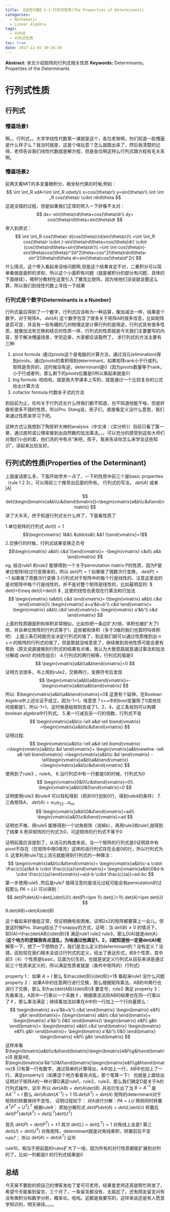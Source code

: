 ```yaml
---
title: 【线性代数】5-1:行列式性质(The Properties of Determinants)
categories:
  - Mathematic
  - Linear Algebra
tags:
  - 行列式
  - 行列式性质
toc: true
date: 2017-11-02 10:34:30
---
```


**Abstract:** 本文介绍矩阵的行列式相关性质
**Keywords:** Determinants，Properties of the Determinants

<!--more-->
# 行列式性质
## 行列式
### 懵逼场景1
啊。。行列式。。大学学线性代数第一课就是这个，各位老铁啊，你们知道一脸懵逼是什么样子么？我当时就是，这是个啥玩意？怎么就跑出来了，然后我清楚的记得，老师告诉我们线性代数就是解方程，但是各位啊这特么行列式跟方程有毛关系啊。
### 懵逼场景2
前两天看MIT的多变量微积分，极坐标代换的时候,例如：
$$
\int \int_R xdA=\int \int_R xdxdy\\
x=cos(\theta)r\\
y=sin(\theta)r\\
\int \int _R cos(\theta)r \cdot rdrd\theta
$$
这是没错的过程，但是如果我们正常的带入一下好像不太对：
$$
dx=-sin(\theta)rd\theta+cos(\theta)dr\\
dy= cos(\theta)rd\theta+sin(\theta)dr
$$
带入到原式：
$$
\int \int_R cos(\theta)r d(cos(\theta)r)d(sin(\theta)r)\\
=\int \int_R cos(\theta)r \cdot (-sin(\theta)rd\theta+cos(\theta)dr) \cdot (cos(\theta)rd\theta+sin(\theta)dr)\\
=\int \int cos(\theta)r(-sin(\theta)cos(\theta)r^2d^2\theta+cos^2(\theta)rdrd\theta-sin^2(\theta)rd\theta dr+sin(\theta)cos(\theta)d^2r)
$$
什么情况，这个带入看起来没啥问题啊,但是这个结果肯定不对，二重积分可以简单看做是面积的求和，所以这个小面积有问题（就是被积分的部分有问题，具体的下面继续），微积分教材在这里引入了雅克比矩阵，因为啥他们没说就说要这么算，所以我们到线性代数上寻找一下结果

### 行列式是个数字(Determinants is a Number)
行列式最后得到了一个数字，行列式应该称为一种运算，像加减法一样，结果是个数字，对于矩阵A， $det(A)$ 这个数字包含了很多关于矩阵A的很多信息，比如矩阵是否可逆，并且有一些有趣的几何物理这是计算行列的是用途，行列式具有很多性质，就像加法有交换和结合的性质一样，行列式的性质就是今天我们主要要写的内容，至于解决懵逼场景，学完这章，大家都应该豁然了。
求行列式的方法主要有三种:
1. pivot formula :通过pivots这个是电脑的计算方法，通过消元(elimination)得到pivots，通过pivots的乘积得到determinant，如果矩阵rank小于行或列，矩阵是奇异的，这时候没有逆，determinant是0（因为pivots数量等于rank，小于行或者列，那么剩下的pivots位置是0所以乘起来就是0）
2. big formula :哈哈哈，就是我大学课本上写的，就是通过一个比较复杂的公式给出计算方法
3. cofactor formula:代数余子式的方法

到目前为止，任何关于行列式长什么样我们都不知道，也不知道他能干啥，但是好像有很多不错的性质，所以Pro. Stang说，孩子们，直接看定义没什么意思，我们来通过性质来学习下吧。

这种方式让我想到了陶哲轩大神的analysis（中文译：《实分析》）目前只看了第一章，通过皮阿诺公理来推到出自然数的加法乘法。。。可以充分的感受到这些大师们对我们小白的爱，他们洗的书有点“来吧，孩子，我来告诉你怎么来学会这些知识”，读起来比较友好。

## 行列式的性质(Properties of the Determinant)
上面废话那么多，下面开始学术一点了，一下的性质中前三个是basic properties（rule 1 2 3），可以用前三个推导出后面的所有。
行列式的写法， $det(A)$ 或者 $|A|$
$$
det(\begin{bmatrix}a&b\\c&d\end{bmatrix})=\begin{vmatrix}a&b\\c&d\end{vmatrix}
$$
讲了大半天，终于知道行列式长什么样了，下面看性质了

1.单位矩阵的行列式 $det(I)=1$
$$\begin{vmatrix}
1&&\\
&\ddots&\\
&&1
\\\end{vmatrix}=1$$
2.交换行的时候，行列式结果变换正负号
$$\begin{vmatrix}
a&b\\
c&d
\\\end{vmatrix}=
-\begin{vmatrix}
c&d\\
a&b
\end{vmatrix}
$$
eg. 结合rule1 和rule2 能够得到一个关于permutation matrix P的性质，因为P是单位矩阵I经过行变换来的，所以 $det(P)=1$ 如果做了偶数次行变换， $det(P)=-1$ 如果做了奇数次行变换
3.行列式对于矩阵中的每个行是线性的，注意这里说的是对矩阵中每个行是线性的，并不是对整个矩阵是线性的，比如最明显的: $ det(I+I)\neq det(I)+det(I) $ , 这里的线性也表现在行乘法和行加法
$$
\begin{vmatrix}
ta&tb\\
c&d
\end{vmatrix}=
t\begin{vmatrix}
a&b\\
c&d
\end{vmatrix}\\
\begin{vmatrix}
a+a'&b+b'\\
c&d
\end{vmatrix}=
\begin{vmatrix}
a&b\\
c&d
\end{vmatrix}+
\begin{vmatrix}
a'&b'\\
c&d
\end{vmatrix}
$$
上面的性质跟面积和体积非常相似，比如你把一条边扩大t倍，体积也被扩大了t倍，并且单位矩阵的行列式等于1，这些都和体积（多于3维的我们也暂时叫体积吧）
上面三条已经能完全决定行列式的值了，到这我们就可以通过性质推到出 $n \times n$ 的矩阵的行列式的值了，但是那就没啥意思了，继续推到其他性质可能会更有帮助（原文说直接推到行列式的结果有点难，我认为大致思路就是通过乘法和加法分解成  $det(I)$ 的线性组合）
4.行列式的两行相等，行列式的值是0
$$
\begin{vmatrix}a&b\\a&b\end{vmatrix}=0
$$
证明方法很多，书上用到rule2，交换两行，变换符号后发现
$$
\begin{vmatrix}a&b\\a&b\end{vmatrix}=-\begin{vmatrix}a&b\\a&b\end{vmatrix}
$$
所以: $\begin{vmatrix}a&b\\a&b\end{vmatrix}=0$
这里有个延伸，在Boolean Algebra中上述论证不成立，因为-1=1，啥意思？c++中的bool变量除了0其他任何值都是1，所以-1=1，这时候基础规则变成了1，2，4，这三条规则可以构建boolean algebra中行列式。
5.某一行减去另一行的倍数，行列式不变
$$
\begin{vmatrix}a&b\\c-\ell a&d-\ell b\end{vmatrix}
=\begin{vmatrix}a&b\\c&d\end{vmatrix}
$$
证明过程:
$$
\begin{vmatrix}a&b\\c-\ell a&d-\ell b\end{vmatrix}
=\begin{vmatrix}a&b\\c &d \end{vmatrix}+
\begin{vmatrix}a&b\newline -\ell a&-\ell b\end{vmatrix}
=\begin{vmatrix}a&b\\c &d \end{vmatrix}
-\ell\begin{vmatrix}a&b\\a&b\end{vmatrix}
=\begin{vmatrix}a&b\\c&d\end{vmatrix}
$$
使用到了rule3 ，rule4。
6.当行列式中有一行都是0的时候，行列式为0
$$
\begin{vmatrix}0&0\\c&d\end{vmatrix}=0\\
\begin{vmatrix}a&b\\0&0\end{vmatrix}=0
$$
证明使用rule3 和rule4 可以轻松得到（把非0行加到0行，得到rule4的条件）
7.三角矩阵A， $det(A)=a_{11}a_{22}\dots a_{nn}$
$$
\begin{vmatrix}a&b\\0&d\end{vmatrix}=ad\\
\begin{vmatrix}a&0\\c&d\end{vmatrix}=ad
$$
证明也不难，用rule5 能够得到一个对角矩阵（消掉b），再用rule3和rule1,就得到了结果
8.奇异矩阵的行列式为0，可逆矩阵的行列式不等于0

证明前面应该提到了，从消元的角度来说，当一个矩阵的行列式是0证明其中有pivot不存在（在矩阵中用0填充）这样的话行列式存在全是0的行，所以行列式为0.
这里利用rule7加上消元就能得到行列式的一种算法：
$$
\begin{vmatrix}a&b\\c&d\end{vmatrix}=
\begin{vmatrix}a&b\\c-a \cdot \frac{c}{a}&d-b \cdot \frac{c}{a}\end{vmatrix}=
\begin{vmatrix}a&b\\0&d-b \cdot \frac{c}{a}\end{vmatrix}=a(d-b \cdot \frac{c}{a})=ad-bc
$$
第一步使用rule5 ,然后是rule7
值得注意的是消元过程可能会有permutation的过程那么 $PA=LU$ 可以得到：
$$
det(P)det(A)=det(L)det(U)\\
det(P)=\pm 1\\
det(L)=1\\
det(A)=\pm det(U)
$$
9.det(AB)=det(A)det(B)

这个看起来好像挺正常，但证明确有些困难，证明2x2的矩阵都要算上一会儿，但是这时候Pro. Stang给出了个snappy的方式，证明：当 $det(B)\neq 0$ 的情况下， $D(A)=\frac{det(AB)}{det(B)}$ 满足rule1 rule2 rule3，那么D(A)就是det(A）
(**这个地方的逻辑我有点混乱，为啥通过他满足1，2，3就知道他一定是det(A)呢**:
解答一下，想了一下想明白了，我们是怎么定义的determinant的？没有定义？没错，说到现在我们根本没说过行列式的定义，给出了表达形式，和8个性质，其中前3（4）个性质是basic，后面为衍生的，也就是说定义行列式从目前来讲是通过前三个性质来定义的，所以满足性质者就是（条件中矩阵的）行列式)

property 1： 如果 $A=I$  那么 $\frac{det(B)}{det(B)}=1$ 看起来rule1 没什么问题
property 2： 如果A中的任意两行进行交换，那么根据矩阵乘法，AB的中两行也进行了交换，那么 $\frac{det(AB)}{det(B)}$ 要变号，rule2 满足
property 3： 先看乘法，A其中一行乘以一个系数 $\ell$ ，根据乘法法则AB的结果也在同一行乘以了 $\ell$ ，那么乘法满足；继续看加法如果在A中的一行加上一个行向量那么：
$$
\begin{bmatrix}
a+a'&b+b'\\
c&d
\end{bmatrix}
\begin{bmatrix}
e&f\\
g&h
\end{bmatrix}=
(\begin{bmatrix}
a&b\\
c&d
\end{bmatrix}+
\begin{bmatrix}
a'&b'\\
0&0
\end{bmatrix})
\begin{bmatrix}
e&f\\
g&h
\end{bmatrix}=
\begin{bmatrix}
a&b\\
c&d
\end{bmatrix}
\begin{bmatrix}
e&f\\
g&h
\end{bmatrix}+
\begin{bmatrix}
a'&b'\\
0&0
\end{bmatrix}
\begin{bmatrix}
e&f\\
g&h
\end{bmatrix}
$$
这样来看 $\begin{bmatrix}a&b\\c&d\end{bmatrix}\begin{bmatrix}e&f\\g&h\end{bmatrix}$ 就是AB, $\begin{bmatrix}a'&b'\\0&0\end{bmatrix}\begin{bmatrix}e&f\\g&h\end{bmatrix}$ 只有第一行有数字，通过简单的计算得出，A中加上一行，AB中也加上了一行，满足property3（如果这个地方看着有点乱，那个笔算一下）
也就是上面给出证明对于矩阵A的一种计算D满足rule1，rule2，rule3，那么我们确定D是关于A的行列式操作，证毕
所以 $det(AB)=det(A)det(B)$ .并且衍生出了当 $B=A^{-1}$  是 $AA^{-1}=I$ 那么 $det(A)det(A^{-1})=1$
10.$det(A^T)=det(A)$ 矩阵的determinant对于矩阵的转置保持不变性，
证明过程如下：
对A进行分解：$PA=LU$ 两侧同时转置 $A^TP^T=U^TL^T$
根据rule9： 原始分解形式 $det(P)det(A)=det(L)det(U)$ 转置后 $det(P^T)det(A^T)=det(L^T)det(U^T)$

首先 $det(P)=det(P^T)=\pm 1$
其次 $det(L)=det(L^T)=1$ 对角线上全是1
第三 $det(U)=det(U^T)$ 对角矩阵，determinant就是对角线乘积，转置前后不变rule7； 所以 $det(A)=det(A^T)$ 证毕


rule10，相当于把前面的rules扩大了一倍，因为所有的对行性质都能扩展到对列的了，比如一列都是0 的行列式结果是0

## 总结
今天臭不要脸的把自己的博客发给了爱可可老师，结果爱老师还真就帮忙转发了，希望今天能看到留言，三个月了，一条留言都没有，太尴尬了。还有网友留言问有没有微积分和数学分析，概率论。哈哈。这都是我要写的，这样来说还是有人愿意学知识的，明天继续。。。。





